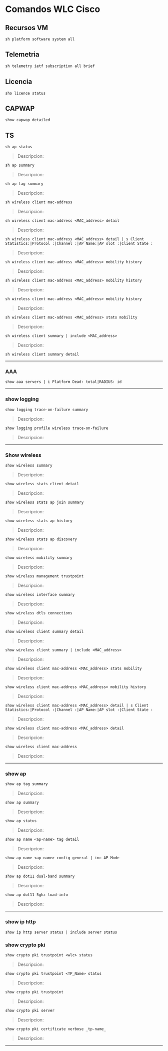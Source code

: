 # Comandos WLC Cisco 
## Recursos VM
```
sh platform software system all
```
## Telemetria 
```Verilog
sh telemetry ietf subscription all brief
```
## Licencia
```
sho licence status
```
## CAPWAP
```
show capwap detailed
```
## TS
```
sh ap status
```
> Descripcion: 
```
sh ap summary
```
> Descripcion: 
```
sh ap tag summary
```
> Descripcion: 
```
sh wireless client mac-address
```
> Descripcion: 
```
sh wireless client mac-address <MAC_address> detail
```
> Descripcion: 
```
sh wireless client mac-address <MAC_address> detail | s Client Statistics:|Protocol :|Channel :|AP Name:|AP slot :|Client State :
```
> Descripcion: 
```
sh wireless client mac-address <MAC_address> mobility history
```
> Descripcion: 
```
sh wireless client mac-address <MAC_address> mobility history
```
> Descripcion: 
```
sh wireless client mac-address <MAC_address> mobility history
```
> Descripcion: 
```
sh wireless client mac-address <MAC_address> stats mobility
```
> Descripcion: 
```
sh wireless client summary | include <MAC_address>
```
> Descripcion: 
```
sh wireless client summary detail
```
---
### AAA
```
show aaa servers | i Platform Dead: total|RADIUS: id
```
---
### show logging
```
show logging trace-on-failure summary
```
> Descripcion: 
```
show logging profile wireless trace-on-failure
```
> Descripcion: 
---
### Show wireless
```
show wireless summary
```
> Descripcion: 
```
show wireless stats client detail
```
> Descripcion: 
```
show wireless stats ap join summary
```
> Descripcion: 
```
show wireless stats ap history
```
> Descripcion: 
```
show wireless stats ap discovery
```
> Descripcion: 
```
show wireless mobility summary
```
> Descripcion: 
```
show wireless management trustpoint
```
> Descripcion: 
```
show wireless interface summary
```
> Descripcion: 
```
show wireless dtls connections
```
> Descripcion: 
```
show wireless client summary detail
```
> Descripcion: 
```
show wireless client summary | include <MAC_address>
```
> Descripcion: 
```
show wireless client mac-address <MAC_address> stats mobility
```
> Descripcion: 
```
show wireless client mac-address <MAC_address> mobility history
```
> Descripcion: 
```
show wireless client mac-address <MAC_address> detail | s Client Statistics:|Protocol :|Channel :|AP Name:|AP slot :|Client State :
```
> Descripcion: 
```
show wireless client mac-address <MAC_address> detail
```
> Descripcion: 
```
show wireless client mac-address
```
> Descripcion:
---
### show ap
```
show ap tag summary
```
> Descripcion: 
```
show ap summary
```
> Descripcion: 
```
show ap status
```
> Descripcion: 
```
show ap name <ap-name> tag detail
```
> Descripcion: 
```
show ap name <ap-name> config general | inc AP Mode
```
> Descripcion: 
```
show ap dot11 dual-band summary
```
> Descripcion: 
```
show ap dot11 5ghz load-info
```
> Descripcion:
---
### show ip http
```
show ip http server status | include server status
```
### show crypto pki
```
show crypto pki trustpoint <wlc> status
```
> Descripcion: 
```
show crypto pki trustpoint <TP_Name> status
```
> Descripcion: 
```
show crypto pki trustpoint
```
> Descripcion: 
```
show crypto pki server
```
> Descripcion: 
```
show crypto pki certificate verbose _tp-name_ 
```
> Descripcion:
---
